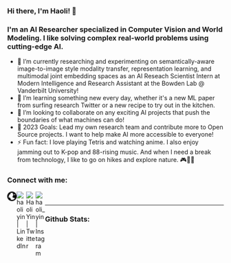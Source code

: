 ### Hi there, I'm Haoli! 👋 

<!--
**Nano1337/Nano1337** is a ✨ _special_ ✨ repository because its `README.md` (this file) appears on your GitHub profile.

Here are some ideas to get you started:

- 🔭 I’m currently working on ...
- 🌱 I’m currently learning ...
- 👯 I’m looking to collaborate on ...
- 🤔 I’m looking for help with ...
- 💬 Ask me about ...
- 📫 How to reach me: ...
- 😄 Pronouns: ...
- ⚡ Fun fact: ...
-->

### I'm an AI Researcher specialized in Computer Vision and World Modeling. I like solving complex real-world problems using cutting-edge AI. 

- 🔭 I’m currently researching and experimenting on semantically-aware image-to-image style modality transfer, representation learning, and multimodal joint embedding spaces as an AI Reseach Scientist Intern at Modern Intelligence and Research Assistant at the Bowden Lab @ Vanderbilt University!
- 🌱 I’m learning something new every day, whether it's a new ML paper from surfing research Twitter or a new recipe to try out in the kitchen.
- 👯 I’m looking to collaborate on any exciting AI projects that push the boundaries of what machines can do!
- 🥅 2023 Goals: Lead my own research team and contribute more to Open Source projects. I want to help make AI more accessible to everyone!
- ⚡ Fun fact: I love playing Tetris and watching anime. I also enjoy jamming out to K-pop and 88-rising music. And when I need a break from technology, I like to go on hikes and explore nature. 🎮🌲🌸

### Connect with me:

[<img align="left" alt="haoliyin.me" width="22px" src="https://raw.githubusercontent.com/iconic/open-iconic/master/svg/globe.svg" />][website]
[<img align="left" alt="haoliyin | LinkedIn" width="22px" src="https://cdn.jsdelivr.net/npm/simple-icons@v3/icons/linkedin.svg" />][linkedin]
[<img align="left" alt="HaoliYin | Twitter" width="22px" src="https://cdn.jsdelivr.net/npm/simple-icons@v3/icons/twitter.svg" />][twitter]
[<img align="left" alt="haoli_yin | Instagram" width="22px" src="https://cdn.jsdelivr.net/npm/simple-icons@v3/icons/instagram.svg" />][instagram]

<br />

---

### Github Stats:

[website]: https://www.haoliyin.me
[twitter]: https://twitter.com/HaoliYin
[instagram]: https://www.instagram.com/haoli_yin/
[linkedin]: https://www.linkedin.com/in/haoliyin/

